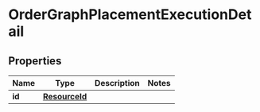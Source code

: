 

# OrderGraphPlacementExecutionDetail


## Properties

Name | Type | Description | Notes
------------ | ------------- | ------------- | -------------
**id** | [**ResourceId**](ResourceId.md) |  | 



